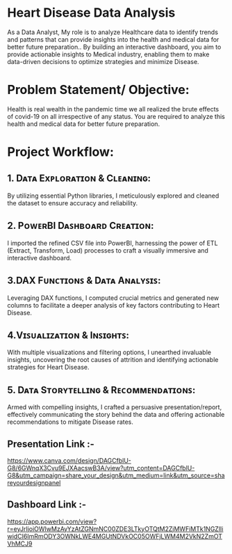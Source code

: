 # **Heart Disease Data Analysis**  
As a Data Analyst, My role is to analyze  Healthcare data to identify trends and patterns that can provide insights into the health and medical data for better
 future preparation.. 
By building an interactive dashboard, you aim to provide actionable insights to Medical industry, enabling them to make data-driven decisions to optimize  strategies and minimize Disease.

 # **Problem Statement/ Objective:**  

 Health is real wealth in the pandemic time we all realized the brute effects of covid-19 on all irrespective of any status. You are required to analyze this health and medical data for better future preparation.  
 
# **Project Workflow:**  
## **1. Dᴀᴛᴀ Exᴘʟᴏʀᴀᴛɪᴏɴ & Cʟᴇᴀɴɪɴɢ:**  
By utilizing essential Python libraries, I meticulously explored and cleaned the dataset to ensure accuracy and reliability.  
## **2. PᴏᴡᴇʀBI Dᴀꜱʜʙᴏᴀʀᴅ Cʀᴇᴀᴛɪᴏɴ:**  
I imported the refined CSV file into PowerBI, harnessing the power of ETL (Extract, Transform, Load) processes to craft a visually immersive and interactive dashboard.  
## **3.DAX Fᴜɴᴄᴛɪᴏɴꜱ & Dᴀᴛᴀ Aɴᴀʟʏꜱɪꜱ:**  
Leveraging DAX functions, I computed crucial metrics and generated new columns to facilitate a deeper analysis of key factors contributing to Heart Disease.
## **4.Vɪꜱᴜᴀʟɪᴢᴀᴛɪᴏɴ & Iɴꜱɪɢʜᴛꜱ:**  
With multiple visualizations and filtering options, I unearthed invaluable insights, uncovering the root causes of attrition and identifying actionable strategies for Heart Disease.  
## **5. Dᴀᴛᴀ Sᴛᴏʀʏᴛᴇʟʟɪɴɢ & Rᴇᴄᴏᴍᴍᴇɴᴅᴀᴛɪᴏɴꜱ:**
Armed with compelling insights, I crafted a persuasive presentation/report, effectively communicating the story behind the data and offering actionable recommendations to mitigate Disease rates.

## **Presentation Link :-**  
https://www.canva.com/design/DAGCfblU-G8/6GWnqX3Cvu9EJXAacswB3A/view?utm_content=DAGCfblU-G8&utm_campaign=share_your_design&utm_medium=link&utm_source=shareyourdesignpanel     
## **Dashboard Link :-**  
https://app.powerbi.com/view?r=eyJrIjoiOWIwMzAyYzAtZGNmNC00ZDE3LTkyOTQtM2ZjMWFiMTk1NGZlIiwidCI6ImRmODY3OWNkLWE4MGUtNDVkOC05OWFjLWM4M2VkN2ZmOTVhMCJ9    
